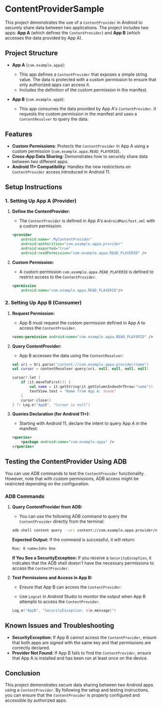 # ContentProviderSample

This project demonstrates the use of a `ContentProvider` in Android to securely share data between two applications. The project includes two apps: **App A** (which defines the `ContentProvider`) and **App B** (which accesses the data provided by App A).

## Project Structure

- **App A** (`com.example.appa`): 
  - This app defines a `ContentProvider` that exposes a simple string value. The data is protected with a custom permission to ensure that only authorized apps can access it.
  - Includes the definition of the custom permission in the manifest.

- **App B** (`com.example.appb`): 
  - This app consumes the data provided by App A's `ContentProvider`. It requests the custom permission in the manifest and uses a `ContentResolver` to query the data.

## Features

- **Custom Permissions**: Protects the `ContentProvider` in App A using a custom permission (`com.example.appa.READ_PLAYERID`).
- **Cross-App Data Sharing**: Demonstrates how to securely share data between two different apps.
- **Android 11+ Compatibility**: Handles the new restrictions on `ContentProvider` access introduced in Android 11.

## Setup Instructions

### 1. Setting Up App A (Provider)

1. **Define the ContentProvider:**
   - The `ContentProvider` is defined in App A's `AndroidManifest.xml` with a custom permission.

   ```xml
   <provider
       android:name=".MyContentProvider"
       android:authorities="com.example.appa.provider"
       android:exported="true"
       android:readPermission="com.example.appa.READ_PLAYERID" />

2. **Custom Permission:**
   - A custom permission `com.example.appa.READ_PLAYERID` is defined to restrict access to the `ContentProvider`.

   ```xml
   <permission
       android:name="com.example.appa.READ_PLAYERID"/>
   ```

### 2. Setting Up App B (Consumer)

1. **Request Permission:**
   - App B must request the custom permission defined in App A to access the `ContentProvider`.

   ```xml
   <uses-permission android:name="com.example.appa.READ_PLAYERID" />
   ```

2. **Query ContentProvider:**
   - App B accesses the data using the `ContentResolver`:

   ```kotlin
   val uri = Uri.parse("content://com.example.appa.provider/name")
   val cursor = contentResolver.query(uri, null, null, null, null)

   cursor?.let {
       if (it.moveToFirst()) {
           val name = it.getString(it.getColumnIndexOrThrow("name"))
           textView.text = "Name from App A: $name"
       }
       cursor.close()
   } ?: Log.e("AppB", "Cursor is null")
   ```

3. **Queries Declaration (for Android 11+):**
   - Starting with Android 11, declare the intent to query App A in the manifest:

   ```xml
   <queries>
       <package android:name="com.example.appa" />
   </queries>
   ```

## Testing the ContentProvider Using ADB

You can use ADB commands to test the `ContentProvider` functionality. However, note that with custom permissions, ADB access might be restricted depending on the configuration.

### ADB Commands

1. **Query ContentProvider from ADB:**
   - You can use the following ADB command to query the `ContentProvider` directly from the terminal:

   ```bash
   adb shell content query --uri content://com.example.appa.provider/name
   ```

   **Expected Output:**
   If the command is successful, it will return:

   ```bash
   Row: 0 name=John Doe
   ```

   **If You See a SecurityException:**
   If you receive a `SecurityException`, it indicates that the ADB shell doesn't have the necessary permissions to access the `ContentProvider`.

2. **Test Permissions and Access in App B:**
   - Ensure that App B can access the `ContentProvider`:

   - Use `Logcat` in Android Studio to monitor the output when App B attempts to access the `ContentProvider`.

   ```kotlin
   Log.e("AppB", "SecurityException: ${e.message}")
   ```

## Known Issues and Troubleshooting

- **SecurityException:** If App B cannot access the `ContentProvider`, ensure that both apps are signed with the same key and that permissions are correctly declared.
- **Provider Not Found:** If App B fails to find the `ContentProvider`, ensure that App A is installed and has been run at least once on the device.

## Conclusion

This project demonstrates secure data sharing between two Android apps using a `ContentProvider`. By following the setup and testing instructions, you can ensure that the `ContentProvider` is properly configured and accessible by authorized apps.
